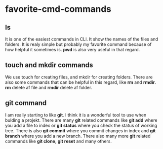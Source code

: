 # favorite-cmd-commands
## ls
It is one of the easiest commands in CLI. It show the names of the files and folders. It is realy simple but probably my favorite command because of how helpful it sometimes is. **pwd** is also very useful in that regard.

## touch and mkdir commands
We use touch for creating files, and mkdir for creating folders. There are also some commands that can be helpful in this regard, like **rm** and **rmdir**. **rm** delete af file and **rmdir** delete af folder.

## git command
I am really starting to like **git**. I think it is a wonderful tool to use when bulding a projekt. There are many **git** related commands like **git add** where you add a file to index or **git status** where you check the status of working tree. There is also **git commit** where you commit changes in index and **git branch** where you add a new branch. There also many more **git** related commands like **git clone**, **git reset** and many others.